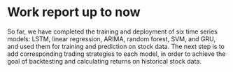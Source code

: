 # Work report up to now
So far, we have completed the training and deployment of six time series models: LSTM, linear regression, ARIMA, random forest, SVM, and GRU, and used them for training and prediction on stock data.
The next step is to add corresponding trading strategies to each model, in order to achieve the goal of backtesting and calculating returns on historical stock data.
